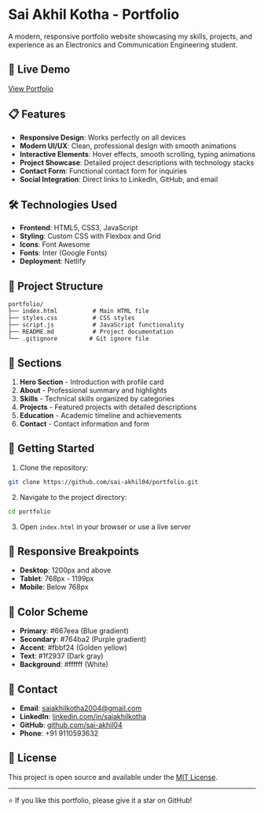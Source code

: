# Sai Akhil Kotha - Portfolio

A modern, responsive portfolio website showcasing my skills, projects, and experience as an Electronics and Communication Engineering student.

## 🚀 Live Demo
[View Portfolio](https://jazzy-llama-2db5a6.netlify.app)

## 📋 Features

- **Responsive Design**: Works perfectly on all devices
- **Modern UI/UX**: Clean, professional design with smooth animations
- **Interactive Elements**: Hover effects, smooth scrolling, typing animations
- **Project Showcase**: Detailed project descriptions with technology stacks
- **Contact Form**: Functional contact form for inquiries
- **Social Integration**: Direct links to LinkedIn, GitHub, and email

## 🛠️ Technologies Used

- **Frontend**: HTML5, CSS3, JavaScript
- **Styling**: Custom CSS with Flexbox and Grid
- **Icons**: Font Awesome
- **Fonts**: Inter (Google Fonts)
- **Deployment**: Netlify

## 📁 Project Structure

```
portfolio/
├── index.html          # Main HTML file
├── styles.css          # CSS styles
├── script.js           # JavaScript functionality
├── README.md           # Project documentation
└── .gitignore         # Git ignore file
```

## 🎯 Sections

1. **Hero Section** - Introduction with profile card
2. **About** - Professional summary and highlights
3. **Skills** - Technical skills organized by categories
4. **Projects** - Featured projects with detailed descriptions
5. **Education** - Academic timeline and achievements
6. **Contact** - Contact information and form

## 🚀 Getting Started

1. Clone the repository:
```bash
git clone https://github.com/sai-akhil04/portfolio.git
```

2. Navigate to the project directory:
```bash
cd portfolio
```

3. Open `index.html` in your browser or use a live server

## 📱 Responsive Breakpoints

- **Desktop**: 1200px and above
- **Tablet**: 768px - 1199px
- **Mobile**: Below 768px

## 🎨 Color Scheme

- **Primary**: #667eea (Blue gradient)
- **Secondary**: #764ba2 (Purple gradient)
- **Accent**: #fbbf24 (Golden yellow)
- **Text**: #1f2937 (Dark gray)
- **Background**: #ffffff (White)

## 📧 Contact

- **Email**: saiakhilkotha2004@gmail.com
- **LinkedIn**: [linkedin.com/in/saiakhilkotha](https://linkedin.com/in/saiakhilkotha)
- **GitHub**: [github.com/sai-akhil04](https://github.com/sai-akhil04)
- **Phone**: +91 9110593632

## 📄 License

This project is open source and available under the [MIT License](LICENSE).

---

⭐ If you like this portfolio, please give it a star on GitHub!